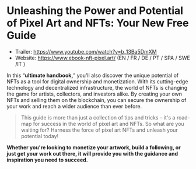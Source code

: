 # Unleashing the Power and Potential of Pixel Art and NFTs: Your New Free Guide

 * Trailer: https://www.youtube.com/watch?v=b_13Ba5DmXM
 * Website: https://www.ebook-nft-pixel.art/ (EN / FR / DE / PT / SPA / SWE /IT )

In this “**ultimate handbook,**” you'll also discover the unique potential of NFTs as a tool for digital ownership and monetization. With its cutting-edge technology and decentralized infrastructure, the world of NFTs is changing the game for artists, collectors, and investors alike. By creating your own NFTs and selling them on the blockchain, you can secure the ownership of your work and reach a wider audience than ever before.

> This guide is more than just a collection of tips and tricks – it's a road-map for success in the world of pixel art and NFTs. So what are you waiting for? Harness the force of pixel art NFTs and unleash your potential today!

**Whether you're looking to monetize your artwork, build a following, or just get your work out there, it will provide you with the guidance and inspiration you need to succeed.**
